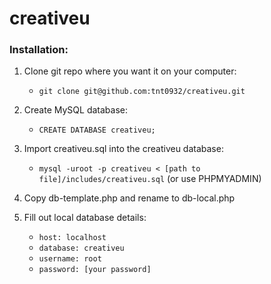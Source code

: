creativeu
=========

### Installation:

1. Clone git repo where you want it on your computer:
    * `git clone git@github.com:tnt0932/creativeu.git`

2. Create MySQL database:
    * `CREATE DATABASE creativeu;`

3. Import creativeu.sql into the creativeu database:
    * `mysql -uroot -p creativeu < [path to file]/includes/creativeu.sql` (or use PHPMYADMIN)

4. Copy db-template.php and rename to db-local.php

5. Fill out local database details:
    * `host: localhost`
    * `database: creativeu`
    * `username: root`
    * `password: [your password]`
